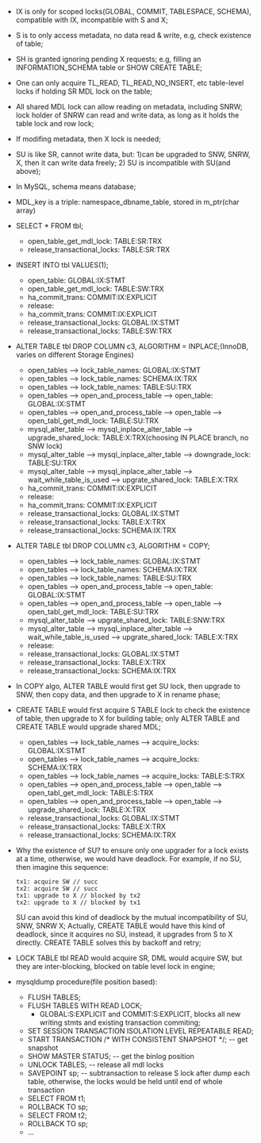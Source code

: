 * IX is only for scoped locks(GLOBAL, COMMIT, TABLESPACE, SCHEMA), compatible with IX, incompatible with S and X;
* S is to only access metadata, no data read & write, e.g, check existence of table;
* SH is granted ignoring pending X requests; e.g, filling an INFORMATION_SCHEMA table or SHOW CREATE TABLE;
* One can only acquire TL_READ, TL_READ_NO_INSERT, etc table-level locks if holding SR MDL lock on the table;
* All shared MDL lock can allow reading on metadata, including SNRW; lock holder of SNRW can read and write data, as long as it holds the table lock and row lock;
* If modifing metadata, then X lock is needed;
* SU is like SR, cannot write data, but: 1)can be upgraded to SNW, SNRW, X, then it can write data freely; 2) SU is incompatible with SU(and above);
* In MySQL, schema means database;
* MDL_key is a triple: namespace_dbname_table, stored in m_ptr(char array)
* SELECT * FROM tbl;
    * open_table_get_mdl_lock: TABLE:SR:TRX
    * release_transactional_locks: TABLE:SR:TRX
* INSERT INTO tbl VALUES(1);
    * open_table: GLOBAL:IX:STMT
    * open_table_get_mdl_lock: TABLE:SW:TRX
    * ha_commit_trans: COMMIT:IX:EXPLICIT
    * release:
    * ha_commit_trans: COMMIT:IX:EXPLICIT
    * release_transactional_locks: GLOBAL:IX:STMT
    * release_transactional_locks: TABLE:SW:TRX
* ALTER TABLE tbl DROP COLUMN c3, ALGORITHM = INPLACE;(InnoDB, varies on different Storage Engines)
    * open_tables --> lock_table_names: GLOBAL:IX:STMT
    * open_tables --> lock_table_names: SCHEMA:IX:TRX
    * open_tables --> lock_table_names: TABLE:SU:TRX
    * open_tables --> open_and_process_table --> open_table: GLOBAL:IX:STMT
    * open_tables --> open_and_process_table --> open_table --> open_tabl_get_mdl_lock: TABLE:SU:TRX
    * mysql_alter_table --> mysql_inplace_alter_table --> upgrade_shared_lock: TABLE:X:TRX(choosing IN PLACE branch, no SNW lock)
    * mysql_alter_table --> mysql_inplace_alter_table --> downgrade_lock: TABLE:SU:TRX
    * mysql_alter_table --> mysql_inplace_alter_table --> wait_while_table_is_used --> upgrate_shared_lock: TABLE:X:TRX
    * ha_commit_trans: COMMIT:IX:EXPLICIT
    * release:
    * ha_commit_trans: COMMIT:IX:EXPLICIT
    * release_transactional_locks: GLOBAL:IX:STMT
    * release_transactional_locks: TABLE:X:TRX
    * release_transactional_locks: SCHEMA:IX:TRX
* ALTER TABLE tbl DROP COLUMN c3, ALGORITHM = COPY;
    * open_tables --> lock_table_names: GLOBAL:IX:STMT
    * open_tables --> lock_table_names: SCHEMA:IX:TRX
    * open_tables --> lock_table_names: TABLE:SU:TRX
    * open_tables --> open_and_process_table --> open_table: GLOBAL:IX:STMT
    * open_tables --> open_and_process_table --> open_table --> open_tabl_get_mdl_lock: TABLE:SU:TRX
    * mysql_alter_table --> upgrate_shared_lock: TABLE:SNW:TRX
    * mysql_alter_table --> mysql_inplace_alter_table --> wait_while_table_is_used --> upgrate_shared_lock: TABLE:X:TRX
    * release:
    * release_transactional_locks: GLOBAL:IX:STMT
    * release_transactional_locks: TABLE:X:TRX
    * release_transactional_locks: SCHEMA:IX:TRX
* In COPY algo, ALTER TABLE would first get SU lock, then upgrade to SNW, then copy data, and then upgrade to X in rename phase;

* CREATE TABLE would first acquire S TABLE lock to check the existence of table, then upgrade to X for building table; only ALTER TABLE
  and CREATE TABLE would upgrade shared MDL;
    * open_tables --> lock_table_names --> acquire_locks: GLOBAL:IX:STMT
    * open_tables --> lock_table_names --> acquire_locks: SCHEMA:IX:TRX
    * open_tables --> lock_table_names --> acquire_locks: TABLE:S:TRX
    * open_tables --> open_and_process_table --> open_table --> open_tabl_get_mdl_lock: TABLE:S:TRX
    * open_tables --> open_and_process_table --> open_table --> upgrade_shared_lock: TABLE:X:TRX
    * release_transactional_locks: GLOBAL:IX:STMT
    * release_transactional_locks: TABLE:X:TRX
    * release_transactional_locks: SCHEMA:IX:TRX

* Why the existence of SU? to ensure only one upgrader for a lock exists at a time, otherwise, we would have deadlock. For example, if
  no SU, then imagine this sequence:

    ```
    tx1: acquire SW // succ
    tx2: acquire SW // succ
    tx1: upgrade to X // blocked by tx2
    tx2: upgrade to X // blocked by tx1
    ```

  SU can avoid this kind of deadlock by the mutual incompatibility of SU, SNW, SNRW X;
  Actually, CREATE TABLE would have this kind of deadlock, since it acquires no SU, instead, it upgrades from S to X directly. CREATE
  TABLE solves this by backoff and retry;
* LOCK TABLE tbl READ would acquire SR, DML would acquire SW, but they are inter-blocking, blocked on table level lock in engine;

* mysqldump procedure(file position based):
    * FLUSH TABLES;
    * FLUSH TABLES WITH READ LOCK;
        * GLOBAL:S:EXPLICIT and COMMIT:S:EXPLICIT, blocks all new writing stmts and existing transaction commiting;
    * SET SESSION TRANSACTION ISOLATION LEVEL REPEATABLE READ;
    * START TRANSACTION /* WITH CONSISTENT SNAPSHOT */; -- get snapshot
    * SHOW MASTER STATUS; -- get the binlog position
    * UNLOCK TABLES; -- release all mdl locks
    * SAVEPOINT sp; -- subtransaction to release S lock after dump each table, otherwise, the locks would be held until end of whole transaction
    * SELECT FROM t1;
    * ROLLBACK TO sp;
    * SELECT FROM t2;
    * ROLLBACK TO sp;
    * ...
